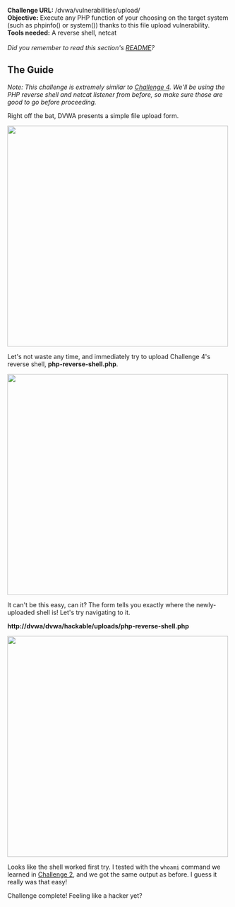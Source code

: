 <b>Challenge URL:</b> /dvwa/vulnerabilities/upload/
<br>
<b>Objective:</b> Execute any PHP function of your choosing on the target system (such as phpinfo()	or system()) thanks to this file upload vulnerability.
<br>
<b>Tools needed:</b> A reverse shell, netcat
<br><br>
<i>Did you remember to read this section's <a href="https://github.com/mrudnitsky/dvwa-guide-2019/blob/master/low/README.md">README</a>?</i>

<h2><b>The Guide</b></h2>

<i>Note: This challenge is extremely similar to <a href="https://github.com/mrudnitsky/dvwa-guide-2019/blob/master/low/Challenge%2004:%20File%20Inclusion.md" target="_blank">Challenge 4</a>. We'll be using the PHP reverse shell and netcat listener from before, so make sure those are good to go before proceeding.</i>

Right off the bat, DVWA presents a simple file upload form.

<img src="https://github.com/mrudnitsky/dvwa-guide-2019/blob/master/low/screenshots/uploadform.png" width="500">

Let's not waste any time, and immediately try to upload Challenge 4's reverse shell, <b>php-reverse-shell.php</b>.

<img src="https://github.com/mrudnitsky/dvwa-guide-2019/blob/master/low/screenshots/uploaduploadshell.png" width="500">

It can't be this easy, can it? The form tells you exactly where the newly-uploaded shell is! Let's try navigating to it. 

<b>http&#58;//dvwa/dvwa/hackable/uploads/php-reverse-shell.php</b>

<img src="https://github.com/mrudnitsky/dvwa-guide-2019/blob/master/low/screenshots/uploadsuccess.png" width="500">

Looks like the shell worked first try. I tested with the <code>whoami</code> command we learned in <a href="https://github.com/mrudnitsky/dvwa-guide-2019/blob/master/low/Challenge%2002:%20Command%20Injection.md" target="_blank">Challenge 2</a>, and we got the same output as before. I guess it really was that easy!

Challenge complete! Feeling like a hacker yet?
